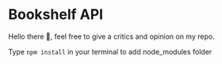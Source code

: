 # Bookshelf API

Hello there 👋, feel free to give a critics and opinion on my repo.

Type `npm install` in your terminal to add node_modules folder
